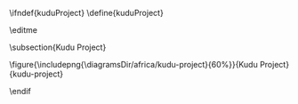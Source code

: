 \ifndef{kuduProject}
\define{kuduProject}

\editme

\subsection{Kudu Project}

\figure{\includepng{\diagramsDir/africa/kudu-project}{60%}}{Kudu Project}{kudu-project}

\endif

